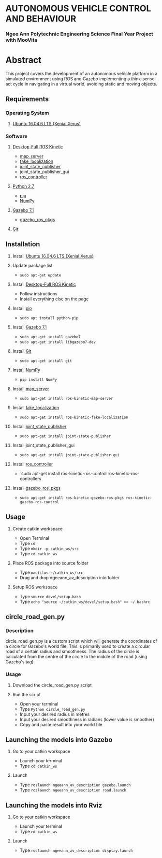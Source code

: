 # AUTONOMOUS VEHICLE CONTROL AND BEHAVIOUR
### Ngee Ann Polytechnic Engineering Science Final Year Project with MooVita

# Abstract
This project covers the development of an autonomous vehicle platform in a simulated environment using ROS and Gazebo implementing a think-sense-act cycle in navigating in a virtual world, avoiding static and moving objects.

## Requirements
### Operating System
1. [Ubuntu 16.04.6 LTS (Xenial Xerus)](http://releases.ubuntu.com/16.04/)

### Software
1. [Desktop-Full ROS Kinetic](http://wiki.ros.org/kinetic/Installation/Ubuntu)
   - [map_server](http://wiki.ros.org/map_server)
   - [fake_localization](http://wiki.ros.org/fake_localization)
   - [joint_state_publisher](http://wiki.ros.org/joint_state_publisher)
   - joint_state_publisher_gui
   - [ros_controller](http://wiki.ros.org/ros_control#Install)
	 
2. [Python 2.7](https://www.python.org/download/releases/2.7/)
   - [pip](https://pypi.org/project/pip/)
   - [NumPy](https://pypi.org/project/numpy/)
  
3. [Gazebo 7.1](http://gazebosim.org/tutorials?tut=install_ubuntu&ver=7.0&cat=install)
   - [gazebo_ros_pkgs](http://gazebosim.org/tutorials?tut=ros_installing&cat=connect_ros)

4. [Git](https://git-scm.com/download/linux)

## Installation
1. Install [Ubuntu 16.04.6 LTS (Xenial Xerus)](http://releases.ubuntu.com/16.04/)

2. Update package list
   - `sudo apt-get update`
  
3. Install [Desktop-Full ROS Kinetic](http://wiki.ros.org/kinetic/Installation/Ubuntu)
   - Follow instructions
   - Install everything else on the page
 
4. Install [pip](https://pypi.org/project/pip/)
   - `sudo apt install python-pip`
 
5. Install [Gazebo 7.1](http://gazebosim.org/tutorials?tut=install_ubuntu&ver=7.0&cat=install)
   - `sudo apt-get install gazebo7`
   - `sudo apt-get install libgazebo7-dev`
  
6. Install [Git](https://git-scm.com/download/linux)
   - `sudo apt-get install git`

7. Install [NumPy](https://pypi.org/project/numpy/)
   - `pip install NumPy`
  
8. Install [map_server](http://wiki.ros.org/map_server)
   - `sudo apt-get install ros-kinetic-map-server`
  
9. Install [fake_localization](http://wiki.ros.org/fake_localization)
   - `sudo apt-get install ros-kinetic-fake-localization`
  
10. Install [joint_state_publisher](http://wiki.ros.org/joint_state_publisher)
    - `sudo apt-get install joint-state-publisher`
  
11. Install joint_state_publisher_gui
    - `sudo apt-get install joint-state-publisher-gui`
  
12. Install [ros_controller](http://wiki.ros.org/ros_control#Install)
    - `sudo apt-get install ros-kinetic-ros-control ros-kinetic-ros-controllers
    
13. Install [gazebo_ros_pkgs](http://gazebosim.org/tutorials?tut=ros_installing&cat=connect_ros)
    - `sudo apt-get install ros-kinetic-gazebo-ros-pkgs ros-kinetic-gazebo-ros-control`
    
## Usage
1. Create catkin workspace
   - Open Terminal
   - Type `cd`
   - Type `mkdir -p catkin_ws/src`
   - Type `cd catkin_ws`
   
2. Place ROS package into source folder
   - Type `nautilus ~/catkin_ws/src`
   - Drag and drop ngeeann_av_description into folder
   
3. Setup ROS workspace
   - Type `source devel/setup.bash`
   - Type `echo "source ~/catkin_ws/devel/setup.bash" >> ~/.bashrc`
   
## circle_road_gen.py 
### Description
circle_road_gen.py is a custom script which will generate the <point> coordinates of a circle for Gazebo's world file. This is primarily used to create a circular road of a certain radius and smoothness. The radius of the circle is calculated from the centre of the circle to the middle of the road (using Gazebo's <road> tag).

### Usage
1. Download the circle_road_gen.py script

2. Run the script
   - Open your terminal
   - Type `Python circle_road_gen.py`
   - Input your desired radius in metres
   - Input your desired smoothness in radians (lower value is smoother)
   - Copy and paste result into your world file
   
## Launching the models into Gazebo
1. Go to your catkin workspace
   - Launch your terminal
   - Type `cd catkin_ws`
   
2. Launch 
   - Type `roslaunch ngeeann_av_description gazebo.launch`
   - Type `roslaunch ngeeann_av_description road.launch`

## Launching the models into Rviz
1. Go to your catkin workspace
   - Launch your terminal
   - Type `cd catkin_ws`
   
2. Launch 
   - Type `roslaunch ngeeann_av_description display.launch`
